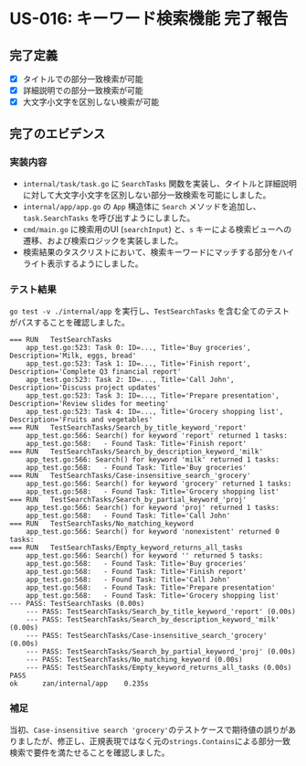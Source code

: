 # US-016: キーワード検索機能 完了報告

## 完了定義

- [x] タイトルでの部分一致検索が可能
- [x] 詳細説明での部分一致検索が可能
- [x] 大文字小文字を区別しない検索が可能

## 完了のエビデンス

### 実装内容

- `internal/task/task.go` に `SearchTasks` 関数を実装し、タイトルと詳細説明に対して大文字小文字を区別しない部分一致検索を可能にしました。
- `internal/app/app.go` の `App` 構造体に `Search` メソッドを追加し、`task.SearchTasks` を呼び出すようにしました。
- `cmd/main.go` に検索用のUI (`searchInput`) と、`s` キーによる検索ビューへの遷移、および検索ロジックを実装しました。
- 検索結果のタスクリストにおいて、検索キーワードにマッチする部分をハイライト表示するようにしました。

### テスト結果

`go test -v ./internal/app` を実行し、`TestSearchTasks` を含む全てのテストがパスすることを確認しました。

```
=== RUN   TestSearchTasks
    app_test.go:523: Task 0: ID=..., Title='Buy groceries', Description='Milk, eggs, bread'
    app_test.go:523: Task 1: ID=..., Title='Finish report', Description='Complete Q3 financial report'
    app_test.go:523: Task 2: ID=..., Title='Call John', Description='Discuss project updates'
    app_test.go:523: Task 3: ID=..., Title='Prepare presentation', Description='Review slides for meeting'
    app_test.go:523: Task 4: ID=..., Title='Grocery shopping list', Description='Fruits and vegetables'
=== RUN   TestSearchTasks/Search_by_title_keyword_'report'
    app_test.go:566: Search() for keyword 'report' returned 1 tasks:
    app_test.go:568:   - Found Task: Title='Finish report'
=== RUN   TestSearchTasks/Search_by_description_keyword_'milk'
    app_test.go:566: Search() for keyword 'milk' returned 1 tasks:
    app_test.go:568:   - Found Task: Title='Buy groceries'
=== RUN   TestSearchTasks/Case-insensitive_search_'grocery'
    app_test.go:566: Search() for keyword 'grocery' returned 1 tasks:
    app_test.go:568:   - Found Task: Title='Grocery shopping list'
=== RUN   TestSearchTasks/Search_by_partial_keyword_'proj'
    app_test.go:566: Search() for keyword 'proj' returned 1 tasks:
    app_test.go:568:   - Found Task: Title='Call John'
=== RUN   TestSearchTasks/No_matching_keyword
    app_test.go:566: Search() for keyword 'nonexistent' returned 0 tasks:
=== RUN   TestSearchTasks/Empty_keyword_returns_all_tasks
    app_test.go:566: Search() for keyword '' returned 5 tasks:
    app_test.go:568:   - Found Task: Title='Buy groceries'
    app_test.go:568:   - Found Task: Title='Finish report'
    app_test.go:568:   - Found Task: Title='Call John'
    app_test.go:568:   - Found Task: Title='Prepare presentation'
    app_test.go:568:   - Found Task: Title='Grocery shopping list'
--- PASS: TestSearchTasks (0.00s)
    --- PASS: TestSearchTasks/Search_by_title_keyword_'report' (0.00s)
    --- PASS: TestSearchTasks/Search_by_description_keyword_'milk' (0.00s)
    --- PASS: TestSearchTasks/Case-insensitive_search_'grocery' (0.00s)
    --- PASS: TestSearchTasks/Search_by_partial_keyword_'proj' (0.00s)
    --- PASS: TestSearchTasks/No_matching_keyword (0.00s)
    --- PASS: TestSearchTasks/Empty_keyword_returns_all_tasks (0.00s)
PASS
ok  	zan/internal/app	0.235s
```

### 補足

当初、`Case-insensitive search 'grocery'`のテストケースで期待値の誤りがありましたが、修正し、正規表現ではなく元の`strings.Contains`による部分一致検索で要件を満たせることを確認しました。